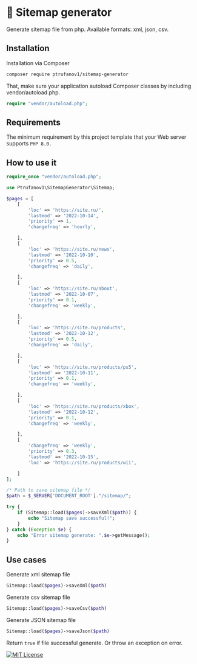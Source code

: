 
# 🤖 Sitemap generator

Generate sitemap file from php. Available formats: xml, json, csv.


## Installation

Installation via Composer

```bash
composer require ptrufanov1/sitemap-generator
```

That, make sure your application autoload Composer classes by including vendor/autoload.php.

```php
require "vendor/autoload.php";
```
## Requirements

The minimum requirement by this project template that your Web server supports `PHP 8.0.`
## How to use it

```php
require_once "vendor/autoload.php";

use Ptrufanov1\SitemapGenerator\Sitemap;

$pages = [
	[
		'loc' => 'https://site.ru/',
		'lastmod' => '2022-10-14',
		'priority' => 1,
		'changefreq' => 'hourly',

	],
	[
		'loc' => 'https://site.ru/news',
		'lastmod' => '2022-10-10',
		'priority' => 0.5,
		'changefreq' => 'daily',

	],
	[
		'loc' => 'https://site.ru/about',
		'lastmod' => '2022-10-07',
		'priority' => 0.1,
		'changefreq' => 'weekly',

	],
	[
		'loc' => 'https://site.ru/products',
		'lastmod' => '2022-10-12',
		'priority' => 0.5,
		'changefreq' => 'daily',

	],
	[
		'loc' => 'https://site.ru/products/ps5',
		'lastmod' => '2022-10-11',
		'priority' => 0.1,
		'changefreq' => 'weekly',

	],
	[
		'loc' => 'https://site.ru/products/xbox',
		'lastmod' => '2022-10-12',
		'priority' => 0.1,
		'changefreq' => 'weekly',

	],
	[
		'changefreq' => 'weekly',
		'priority' => 0.3,
		'lastmod' => '2022-10-15',
		'loc' => 'https://site.ru/products/wii',

	]
];

/* Path to save sitemap file */
$path = $_SERVER['DOCUMENT_ROOT']."/sitemap/";

try {
	if (Sitemap::load($pages)->saveXml($path)) {
        echo "Sitemap save successful!";
    }
} catch (Exception $e) {
	echo "Error sitemap generate: ".$e->getMessage();
}
```

## Use cases

Generate xml sitemap file
```php
Sitemap::load($pages)->saveXml($path)
```

Generate csv sitemap file
```php
Sitemap::load($pages)->saveCsv($path)
```

Generate JSON sitemap file
```php
Sitemap::load($pages)->saveJson($path)
```

Return `true` if file successful generate. Or throw an exception on error.


[![MIT License](https://img.shields.io/badge/License-MIT-green.svg)](https://choosealicense.com/licenses/mit/)

